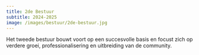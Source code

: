 ```yaml
---
title: 2de Bestuur
subtitle: 2024-2025
image: /images/bestuur/2de-bestuur.jpg
---
```


Het tweede bestuur bouwt voort op een succesvolle basis en focust zich op verdere groei, professionalisering en uitbreiding van de community.
